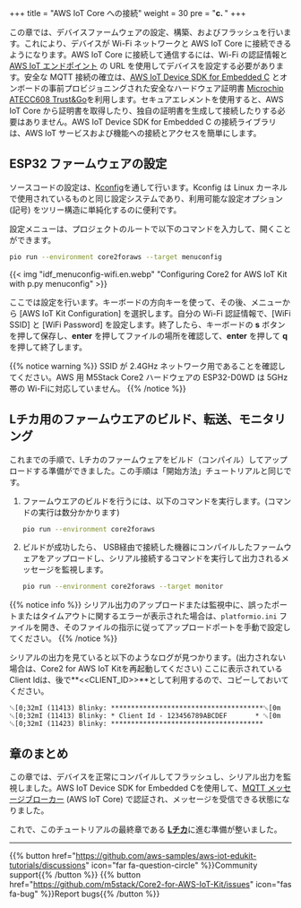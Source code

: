 +++
title = "AWS IoT Core への接続"
weight = 30
pre = "<b>c. </b>"
+++

この章では、デバイスファームウェアの設定、構築、およびフラッシュを行います。これにより、デバイスが Wi-Fi ネットワークと AWS IoT Core に接続できるようになります。AWS IoT Core に接続して通信するには、Wi-Fi の認証情報と [AWS IoT エンドポイント](https://docs.aws.amazon.com/iot/latest/developerguide/connect-to-iot.html#iot-device-endpoint-intro) の URL を使用してデバイスを設定する必要があります。安全な MQTT 接続の確立は、[AWS IoT Device SDK for Embedded C](https://github.com/espressif/aws-iot-device-sdk-embedded-C/tree/61f25f34712b1513bf1cb94771620e9b2b001970) とオンボードの事前プロビジョニングされた安全なハードウェア証明書 [Microchip ATECC608 Trust&Go](https://www.microchip.com/wwwproducts/en/ATECC608B-TNGTLS)を利用します。セキュアエレメントを使用すると、AWS IoT Core から証明書を取得したり、独自の証明書を生成して接続したりする必要はありません。AWS IoT Device SDK for Embedded C の接続ライブラリは、AWS IoT サービスおよび機能への接続とアクセスを簡単にします。

## ESP32 ファームウェアの設定
ソースコードの設定は、[Kconfig](https://www.kernel.org/doc/html/latest/kbuild/kconfig-language.html)を通して行います。Kconfig は Linux カーネルで使用されているものと同じ設定システムであり、利用可能な設定オプション (記号) をツリー構造に単純化するのに便利です。

設定メニューは、プロジェクトのルートで以下のコマンドを入力して、開くことができます。
```bash
pio run --environment core2foraws --target menuconfig
```

{{< img "idf_menuconfig-wifi.en.webp" "Configuring Core2 for AWS IoT Kit with p.py menuconfig" >}}

ここでは設定を行います。キーボードの方向キーを使って、その後、メニューから [AWS IoT Kit Configuration] を選択します。自分の Wi-Fi 認証情報で、[WiFi SSID] と [WiFi Password] を設定します。終了したら、キーボードの **s** ボタンを押して保存し、**enter** を押してファイルの場所を確認して、**enter** を押して **q** を押して終了します。


{{% notice warning %}}
SSID が 2.4GHz ネットワーク用であることを確認してください。AWS 用 M5Stack Core2 ハードウェアの ESP32-D0WD は 5GHz 帯の Wi-Fiに対応していません。
{{% /notice %}}

## Lチカ用のファームウエアのビルド、転送、モニタリング

これまでの手順で、Lチカのファームウェアをビルド（コンパイル）してアップロードする準備ができました。この手順は「開始方法」チュートリアルと同じです。

1) ファームウエアのビルドを行うには、以下のコマンドを実行します。(コマンドの実行は数分かかります)
    ```bash
    pio run --environment core2foraws
    ```
2) ビルドが成功したら、 USB経由で接続した機器にコンパイルしたファームウェアをアップロードし、シリアル接続するコマンドを実行して出力されるメッセージを監視します。
    ```bash
    pio run --environment core2foraws --target monitor
    ```

{{% notice info %}}
シリアル出力のアップロードまたは監視中に、誤ったポートまたはタイムアウトに関するエラーが表示された場合は、`platformio.ini` ファイルを開き、そのファイルの指示に従ってアップロードポートを手動で設定してください。
{{% /notice %}}

シリアルの出力を見ていると以下のようなログが見つかります。(出力されない場合は、Core2 for AWS IoT Kitを再起動してください)
ここに表示されているClient Idは、後で**<<CLIENT_ID>>**として利用するので、コピーしておいてください。

```
␛[0;32mI (11413) Blinky: **************************************␛[0m
␛[0;32mI (11413) Blinky: * Client Id - 123456789ABCDEF       * ␛[0m
␛[0;32mI (11423) Blinky: **************************************
```

## 章のまとめ

この章では、デバイスを正常にコンパイルしてフラッシュし、シリアル出力を監視しました。AWS IoT Device SDK for Embedded Cを使用して、[MQTT メッセージブローカー](https://docs.aws.amazon.com/iot/latest/developerguide/protocols.html) (AWS IoT Core) で認証され、メッセージを受信できる状態になりました。

これで、このチュートリアルの最終章である [**Lチカ**](/jp/blinky-hello-world/blinking-the-leds.html)に進む準備が整いました。

---
{{% button href="https://github.com/aws-samples/aws-iot-edukit-tutorials/discussions" icon="far fa-question-circle" %}}Community support{{% /button %}} {{% button href="https://github.com/m5stack/Core2-for-AWS-IoT-Kit/issues" icon="fas fa-bug" %}}Report bugs{{% /button %}}